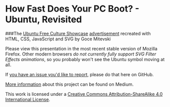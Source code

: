 How Fast Does Your PC Boot? - Ubuntu, Revisited
================

###The [Ubuntu Free Culture Showcase](https://wiki.ubuntu.com/UbuntuFreeCultureShowcase) [advertisement](https://vimeo.com/14989758) recreated with HTML, CSS, JavaScript and SVG by Goce Mitevski

Please view this presentation in the most recent stable version of Mozilla Firefox. Other modern browsers *do not currently fully support SVG Filter Effects animations*, so you probably won't see the Ubuntu symbol moving at all.

If [you have an issue you'd like to report](https://github.com/gocemitevski/ubuntu-advertisement/issues), please do that here on GitHub.

[More information](https://medium.com/@GoceMitevski/svg-animation-blur-firefox-and-an-ubuntu-advertisement-db67763bec5a) about this project can be found on Medium.

This work is licensed under a [Creative Commons Attribution-ShareAlike 4.0 International License](http://creativecommons.org/licenses/by-sa/4.0/).